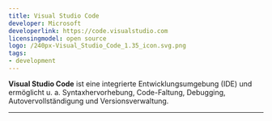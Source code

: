 ```yaml
---
title: Visual Studio Code
developer: Microsoft
developerlink: https://code.visualstudio.com
licensingmodel: open source
logo: /240px-Visual_Studio_Code_1.35_icon.svg.png
tags:
- development
---
```

__Visual Studio Code__ ist eine integrierte Entwicklungsumgebung (IDE) und ermöglicht u. a. Syntaxhervorhebung, Code-Faltung, Debugging, Autovervollständigung und Versionsverwaltung. 

---
